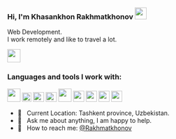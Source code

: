 ### Hi, I'm  Khasankhon Rakhmatkhonov <img src="https://media.giphy.com/media/hvRJCLFzcasrR4ia7z/giphy.gif" width="27px">
Web Development. <br/>
I work remotely and like to travel a lot.

<a href="https://t.me/Rahmatxonov_ID13785">
<img src="https://logodownload.org/wp-content/uploads/2017/11/telegram-logo-0-2.png" height="30px">
</a>

<br/>

### Languages and tools I work with:

<code><img src="https://upload.wikimedia.org/wikipedia/commons/thumb/6/61/HTML5_logo_and_wordmark.svg/512px-HTML5_logo_and_wordmark.svg.png" width="30px"></code>
<code><img src="https://upload.wikimedia.org/wikipedia/commons/thumb/d/d5/CSS3_logo_and_wordmark.svg/1200px-CSS3_logo_and_wordmark.svg.png" width="21px"></code>
<code><img src="https://upload.wikimedia.org/wikipedia/commons/thumb/9/96/Sass_Logo_Color.svg/1280px-Sass_Logo_Color.svg.png" width="25px" height="22px"></code>
<code><img src="https://upload.wikimedia.org/wikipedia/commons/thumb/b/b2/Bootstrap_logo.svg/1200px-Bootstrap_logo.svg.png" width="25px" height="22px"></code>
<code><img src="https://logodownload.org/wp-content/uploads/2022/12/figma-logo-0.png" width="30px" height="30px"></code>
<code><img src="https://upload.wikimedia.org/wikipedia/commons/thumb/3/3f/Git_icon.svg/2048px-Git_icon.svg.png" width="25px" height="25px"></code>
<code><img src="https://www.svgrepo.com/show/303206/javascript-logo.svg" width="25px" height="25px"></code>
<code><img src="https://www.svgrepo.com/show/452092/react.svg" width="25px" height="25px"></code>
<code><img src="https://www.svgrepo.com/show/303658/nodejs-1-logo.svg" width="25px" height="25px"></code>
<br/>

- 📍 &nbsp; Current Location: Tashkent province, Uzbekistan.
- 📝 &nbsp; Ask me about anything, I am happy to help.
- 📨 &nbsp; How to reach me: [@Rakhmatkhonov](https://instagram.com/rahmatxonov1001/)
